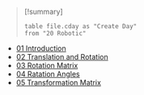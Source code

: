 > [!summary] 
> ```dataview
> table file.cday as "Create Day"
> from "20 Robotic"

- [01 Introduction](../../../20%20Robotic/01%20Introduction.md)
- [02 Translation and Rotation](../../../20%20Robotic/02%20Translation%20and%20Rotation.md)
- [03 Rotation Matrix](../../../20%20Robotic/03%20Rotation%20Matrix.md)
- [04 Ratation Angles](../../../20%20Robotic/04%20Ratation%20Angles.md)
- [05 Transformation Matrix](../../../20%20Robotic/05%20Transformation%20Matrix.md)
